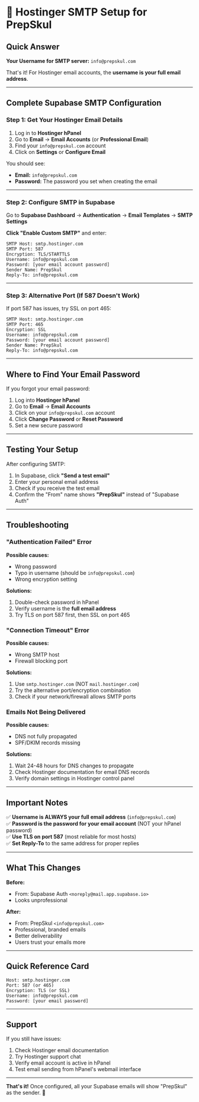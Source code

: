 # 📧 Hostinger SMTP Setup for PrepSkul

## Quick Answer

**Your Username for SMTP server:** `info@prepskul.com`

That's it! For Hostinger email accounts, the **username is your full email address**.

---

## Complete Supabase SMTP Configuration

### Step 1: Get Your Hostinger Email Details

1. Log in to **Hostinger hPanel**
2. Go to **Email** → **Email Accounts** (or **Professional Email**)
3. Find your `info@prepskul.com` account
4. Click on **Settings** or **Configure Email**

You should see:
- **Email:** `info@prepskul.com`
- **Password:** The password you set when creating the email

---

### Step 2: Configure SMTP in Supabase

Go to **Supabase Dashboard** → **Authentication** → **Email Templates** → **SMTP Settings**

**Click "Enable Custom SMTP"** and enter:

```
SMTP Host: smtp.hostinger.com
SMTP Port: 587
Encryption: TLS/STARTTLS
Username: info@prepskul.com
Password: [your email account password]
Sender Name: PrepSkul
Reply-To: info@prepskul.com
```

---

### Step 3: Alternative Port (If 587 Doesn't Work)

If port 587 has issues, try SSL on port 465:

```
SMTP Host: smtp.hostinger.com
SMTP Port: 465
Encryption: SSL
Username: info@prepskul.com
Password: [your email account password]
Sender Name: PrepSkul
Reply-To: info@prepskul.com
```

---

## Where to Find Your Email Password

If you forgot your email password:

1. Log into **Hostinger hPanel**
2. Go to **Email** → **Email Accounts**
3. Click on your `info@prepskul.com` account
4. Click **Change Password** or **Reset Password**
5. Set a new secure password

---

## Testing Your Setup

After configuring SMTP:

1. In Supabase, click **"Send a test email"**
2. Enter your personal email address
3. Check if you receive the test email
4. Confirm the "From" name shows **"PrepSkul"** instead of "Supabase Auth"

---

## Troubleshooting

### "Authentication Failed" Error

**Possible causes:**
- Wrong password
- Typo in username (should be `info@prepskul.com`)
- Wrong encryption setting

**Solutions:**
1. Double-check password in hPanel
2. Verify username is the **full email address**
3. Try TLS on port 587 first, then SSL on port 465

### "Connection Timeout" Error

**Possible causes:**
- Wrong SMTP host
- Firewall blocking port

**Solutions:**
1. Use `smtp.hostinger.com` (NOT `mail.hostinger.com`)
2. Try the alternative port/encryption combination
3. Check if your network/firewall allows SMTP ports

### Emails Not Being Delivered

**Possible causes:**
- DNS not fully propagated
- SPF/DKIM records missing

**Solutions:**
1. Wait 24-48 hours for DNS changes to propagate
2. Check Hostinger documentation for email DNS records
3. Verify domain settings in Hostinger control panel

---

## Important Notes

✅ **Username is ALWAYS your full email address** (`info@prepskul.com`)  
✅ **Password is the password for your email account** (NOT your hPanel password)  
✅ **Use TLS on port 587** (most reliable for most hosts)  
✅ **Set Reply-To** to the same address for proper replies  

---

## What This Changes

**Before:**
- From: Supabase Auth `<noreply@mail.app.supabase.io>`
- Looks unprofessional

**After:**
- From: PrepSkul `<info@prepskul.com>`
- Professional, branded emails
- Better deliverability
- Users trust your emails more

---

## Quick Reference Card

```
Host: smtp.hostinger.com
Port: 587 (or 465)
Encryption: TLS (or SSL)
Username: info@prepskul.com
Password: [your email password]
```

---

## Support

If you still have issues:
1. Check Hostinger email documentation
2. Try Hostinger support chat
3. Verify email account is active in hPanel
4. Test email sending from hPanel's webmail interface

---

**That's it!** Once configured, all your Supabase emails will show "PrepSkul" as the sender. 🎉
